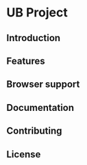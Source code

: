 # UB Project

## Introduction

## Features

## Browser support

## Documentation

## Contributing

## License

